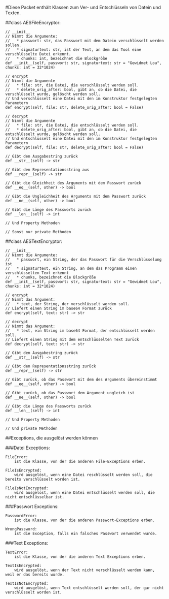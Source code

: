 #Diese Packet enthält Klassen zum Ver- und Entschlüsseln von Datein und Texten.

##class AESFileEncryptor:

    // __init__
    // Nimmt die Argumente:
    //   * passwort: str, das Passwort mit dem Datein verschlüsselt werden sollen.
    //   * signaturtext: str, ist der Text, an dem das Tool eine verschlüsselte Datei erkennt.
    //   * chunks: int, bezeichnet die Blockgröße
    def __init__(self, passwort: str, signaturtext: str = "Gewidmet Lou", chunks: int = 32*1024)
    
    // encrypt
    // Nimmt die Argumente
    //   * file: str, die Datei, die verschlüsselt werden soll.
    //   * delete_orig_after: bool, gibt an, ob die Datei, die verschlüsselt wurde, gelöscht werden soll.
    // Und verschlüsselt eine Datei mit den im Konstruktor festgelegten Parametern
    def encrypt(self, file: str, delete_orig_after: bool = False)
    
    // decrypt
    // Nimmt die Argumente
    //   * file: str, die Datei, die entschlüsselt werden soll.
    //   * delete_orig_after: bool, gibt an, ob die Datei, die entschlüsselt wurde, gelöscht werden soll.
    // Und entschlüsselt eine Datei mit den im Konstruktor festgelegten Parametern
    def decrypt(self, file: str, delete_orig_after: bool = False)
    
    // Gibt den Ausgabestring zurück
    def __str__(self) -> str
    
    // Gibt den Representationsstring aus
    def __repr__(self) -> str
    
    // Gibt die Gleichheit des Arguments mit dem Passwort zurück
    def __eq__(self, other) -> bool
    
    // Gibt die Ungleichheit des Arguments mit dem Passwort zurück
    def __ne__(self, other) -> bool
    
    // Gibt die Länge des Passworts zurück
    def __len__(self) -> int

    // Und Property Methoden
    
    // Sonst nur private Methoden

##class AESTextEncryptor:

    // __init__
    // Nimmt die Argumente:
    //   * passwort, ein String, der das Passwort für die Verschlüsselung ist
    //   * signaturtext, ein String, an dem das Programm einen verschlüsselten Text erkennt
    //   * chunks, bezeichnet die Blockgröße
    def __init__(self, passwort: str, signaturtext: str = "Gewidmet Lou", chunks: int = 32*1024)
    
    // encrypt
    // Nimmt das Argument:
    //   * text, der String, der verschlüsselt werden soll.
    // Liefert einen String im base64 Format zurück
    def encrypt(self, text: str) -> str
    
    // decrypt
    // Nimmt das Argument:
    //   * text, ein String im base64 Format, der entschlüsselt werden soll.
    // Liefert einen String mit dem entschlüsselten Text zurück
    def decrypt(self, text: str) -> str
    
    // Gibt den Ausgabestring zurück
    def __str__(self) -> str
    
    // Gibt den Representationsstring zurück
    def __repr__(self) -> str
    
    // Gibt zurück, ob das Passwort mit dem des Arguments übereinstimmt
    def __eq__(self, other) -> bool
    
    // Gibt zurück, ob das Passwort dem Argument ungleich ist
    def __ne__(self, other) -> bool
    
    // Gibt die Länge des Passworts zurück
    def __len__(self) -> int
    
    // Und Property Methoden    

    // Und private Methoden

##Exceptions, die ausgelöst werden können

###Datei Exceptions:

    FileError:
        ist die Klasse, von der die anderen File-Exceptions erben.

    FileIsEncrypted:
        wird ausgelöst, wenn eine Datei reschlüsselt werden soll, die bereits verschlüsselt worden ist.

    FileIsNotEncrypted:
        wird ausgelöst, wenn eine Datei entschlüsselt werden soll, die nicht entschlüsselbar ist.

###Passwort Exceptions:

    PasswordError:
        ist die Klasse, von der die anderen Passwort-Exceptions erben.

    WrongPassword:
        ist die Exception, falls ein falsches Passwort verwendet wurde.

###Text Exceptions:

    TextError:
        ist die Klasse, von der die anderen Text Exceptions erben.

    TextIsEncrypted:
        wird ausgelöst, wenn der Text nicht verschlüsselt werden kann, weil er das bereits wurde.

    TextIsNotEncrypted:
        wird ausgelöst, wenn Text entschlüsselt werden soll, der gar nicht verschlüsselt worden ist.